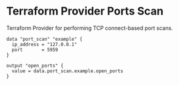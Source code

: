 # Terraform Provider Ports Scan

Terraform Provider for performing TCP connect-based port scans.

```hcl
data "port_scan" "example" {
  ip_address = "127.0.0.1"
  port       = 5959
}

output "open_ports" {
  value = data.port_scan.example.open_ports
}
```
